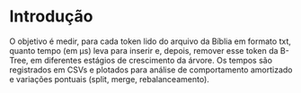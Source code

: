 # Introdução

O objetivo é medir, para cada token lido do arquivo da Bíblia em formato txt, quanto tempo (em μs) leva para inserir e, depois, remover esse token da B-Tree, em diferentes estágios de crescimento da árvore. Os tempos são registrados em CSVs e plotados para análise de comportamento amortizado e variações pontuais (split, merge, rebalanceamento).

